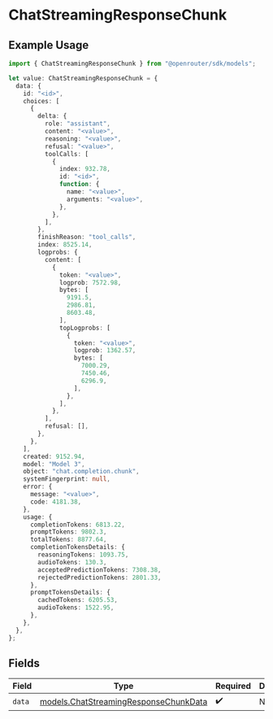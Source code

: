 # ChatStreamingResponseChunk

## Example Usage

```typescript
import { ChatStreamingResponseChunk } from "@openrouter/sdk/models";

let value: ChatStreamingResponseChunk = {
  data: {
    id: "<id>",
    choices: [
      {
        delta: {
          role: "assistant",
          content: "<value>",
          reasoning: "<value>",
          refusal: "<value>",
          toolCalls: [
            {
              index: 932.78,
              id: "<id>",
              function: {
                name: "<value>",
                arguments: "<value>",
              },
            },
          ],
        },
        finishReason: "tool_calls",
        index: 8525.14,
        logprobs: {
          content: [
            {
              token: "<value>",
              logprob: 7572.98,
              bytes: [
                9191.5,
                2986.81,
                8603.48,
              ],
              topLogprobs: [
                {
                  token: "<value>",
                  logprob: 1362.57,
                  bytes: [
                    7000.29,
                    7450.46,
                    6296.9,
                  ],
                },
              ],
            },
          ],
          refusal: [],
        },
      },
    ],
    created: 9152.94,
    model: "Model 3",
    object: "chat.completion.chunk",
    systemFingerprint: null,
    error: {
      message: "<value>",
      code: 4181.38,
    },
    usage: {
      completionTokens: 6813.22,
      promptTokens: 9802.3,
      totalTokens: 8877.64,
      completionTokensDetails: {
        reasoningTokens: 1093.75,
        audioTokens: 130.3,
        acceptedPredictionTokens: 7308.38,
        rejectedPredictionTokens: 2801.33,
      },
      promptTokensDetails: {
        cachedTokens: 6205.53,
        audioTokens: 1522.95,
      },
    },
  },
};
```

## Fields

| Field                                                                                | Type                                                                                 | Required                                                                             | Description                                                                          |
| ------------------------------------------------------------------------------------ | ------------------------------------------------------------------------------------ | ------------------------------------------------------------------------------------ | ------------------------------------------------------------------------------------ |
| `data`                                                                               | [models.ChatStreamingResponseChunkData](../models/chatstreamingresponsechunkdata.md) | :heavy_check_mark:                                                                   | N/A                                                                                  |